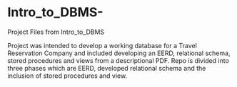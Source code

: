 # Intro_to_DBMS-
Project Files from Intro_to_DBMS

Project was intended to develop a working database for a Travel Reservation Company and included developing an EERD, relational schema, stored procedures and views from a descriptional PDF. Repo is divided into three phases which are EERD, developed relational schema and the inclusion of stored procedures and view. 
